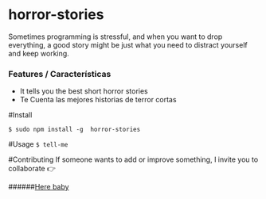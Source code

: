 # horror-stories
Sometimes programming is stressful, and when you want to drop everything, a good story might be just what you need to distract yourself and keep working.
### Features / Características

- It tells you the best short horror stories
- Te Cuenta las mejores historias de terror cortas


#Install 

`$ sudo npm install -g  horror-stories`

#Usage
`$ tell-me`

#Contributing
If someone wants to add or improve something, I invite you to collaborate 👉

######[Here baby ]( https://github.com/antcodernez/horror-stories)
